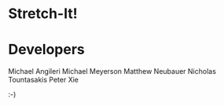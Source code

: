 Stretch-It!
=================

Developers
=================
Michael Angileri
Michael Meyerson
Matthew Neubauer
Nicholas Tountasakis
Peter Xie

:-)

